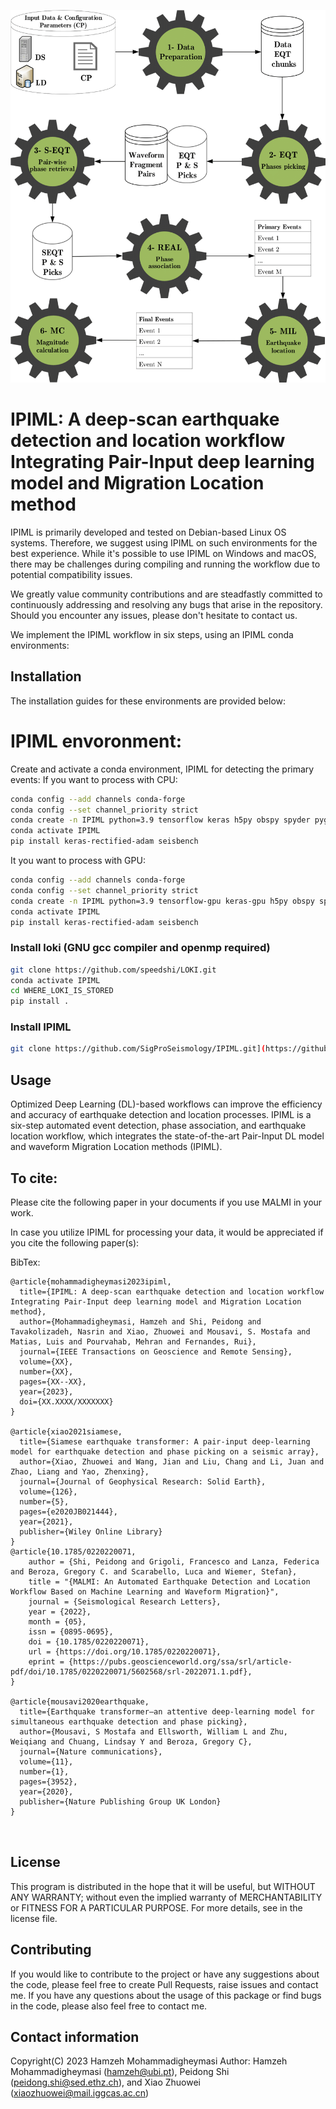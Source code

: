 ![IPIML](https://github.com/SigProSeismology/IPIML/raw/main/IPIML_workflow.png)




#  IPIML: A deep-scan earthquake detection and location workflow Integrating Pair-Input deep learning model and  Migration Location method
IPIML is primarily developed and tested on Debian-based Linux OS systems. Therefore, we suggest using IPIML on such environments for the best experience. While it's possible to use IPIML on Windows and macOS, there may be challenges during compiling and running the workflow due to potential compatibility issues.

We greatly value community contributions and are steadfastly committed to continuously addressing and resolving any bugs that arise in the repository. Should you encounter any issues, please don't hesitate to contact us.

We implement the IPIML workflow in six steps, using an IPIML conda environments:

## Installation
The installation guides for these environments are provided below:

# IPIML envoronment:
Create and activate a conda environment, IPIML for detecting the primary events:
If you want to process with CPU:
```bash
conda config --add channels conda-forge
conda config --set channel_priority strict
conda create -n IPIML python=3.9 tensorflow keras h5py obspy spyder pygmt matplotlib pyyaml pandas tqdm pyproj jupyter notebook basemap six numpy protobuf
conda activate IPIML
pip install keras-rectified-adam seisbench
```
It you want to process with GPU:

```bash
conda config --add channels conda-forge
conda config --set channel_priority strict
conda create -n IPIML python=3.9 tensorflow-gpu keras-gpu h5py obspy spyder pygmt matplotlib pyyaml cudatoolkit cudnn pandas tqdm pyproj jupyter notebook basemap six numpy protobuf
conda activate IPIML
pip install keras-rectified-adam seisbench
```

### Install loki (GNU gcc compiler and openmp required)
```bash
git clone https://github.com/speedshi/LOKI.git
conda activate IPIML
cd WHERE_LOKI_IS_STORED
pip install .
```

### Install IPIML 
```bash
git clone https://github.com/SigProSeismology/IPIML.git](https://github.com/SigProSeismology/IPIML.git
```

## Usage 

Optimized Deep Learning (DL)-based workflows can improve the efficiency and accuracy of earthquake detection and location processes. IPIML is a six-step automated event detection, phase association, and earthquake location workflow, which integrates the state-of-the-art Pair-Input DL model and waveform Migration Location methods (IPIML). 

 

## To cite: 
Please cite the following paper in your documents if you use MALMI in your work. 

In case you utilize IPIML for processing your data, it would be appreciated if you cite the following paper(s):


BibTex:
```
@article{mohammadigheymasi2023ipiml,
  title={IPIML: A deep-scan earthquake detection and location workflow Integrating Pair-Input deep learning model and Migration Location method},
  author={Mohammadigheymasi, Hamzeh and Shi, Peidong and Tavakolizadeh, Nasrin and Xiao, Zhuowei and Mousavi, S. Mostafa and Matias, Luis and Pourvahab, Mehran and Fernandes, Rui},
  journal={IEEE Transactions on Geoscience and Remote Sensing},
  volume={XX},
  number={XX},
  pages={XX--XX},
  year={2023},
  doi={XX.XXXX/XXXXXXX}
}

@article{xiao2021siamese,
  title={Siamese earthquake transformer: A pair-input deep-learning model for earthquake detection and phase picking on a seismic array},
  author={Xiao, Zhuowei and Wang, Jian and Liu, Chang and Li, Juan and Zhao, Liang and Yao, Zhenxing},
  journal={Journal of Geophysical Research: Solid Earth},
  volume={126},
  number={5},
  pages={e2020JB021444},
  year={2021},
  publisher={Wiley Online Library}
}
@article{10.1785/0220220071,
    author = {Shi, Peidong and Grigoli, Francesco and Lanza, Federica and Beroza, Gregory C. and Scarabello, Luca and Wiemer, Stefan},
    title = "{MALMI: An Automated Earthquake Detection and Location Workflow Based on Machine Learning and Waveform Migration}",
    journal = {Seismological Research Letters},
    year = {2022},
    month = {05},
    issn = {0895-0695},
    doi = {10.1785/0220220071},
    url = {https://doi.org/10.1785/0220220071},
    eprint = {https://pubs.geoscienceworld.org/ssa/srl/article-pdf/doi/10.1785/0220220071/5602568/srl-2022071.1.pdf},
}

@article{mousavi2020earthquake,
  title={Earthquake transformer—an attentive deep-learning model for simultaneous earthquake detection and phase picking},
  author={Mousavi, S Mostafa and Ellsworth, William L and Zhu, Weiqiang and Chuang, Lindsay Y and Beroza, Gregory C},
  journal={Nature communications},
  volume={11},
  number={1},
  pages={3952},
  year={2020},
  publisher={Nature Publishing Group UK London}
}



```

## License 
This program is distributed in the hope that it will be useful, but WITHOUT ANY WARRANTY; without even the implied warranty of MERCHANTABILITY or FITNESS FOR A PARTICULAR PURPOSE. For more details, see in the license file.

## Contributing
If you would like to contribute to the project or have any suggestions about the code, please feel free to create Pull Requests, raise issues and contact me. 
If you have any questions about the usage of this package or find bugs in the code, please also feel free to contact me.

## Contact information 
Copyright(C) 2023 Hamzeh Mohammadigheymasi 
Author: Hamzeh Mohammadigheymasi (hamzeh@ubi.pt), Peidong Shi (peidong.shi@sed.ethz.ch), and Xiao Zhuowei  (xiaozhuowei@mail.iggcas.ac.cn)



